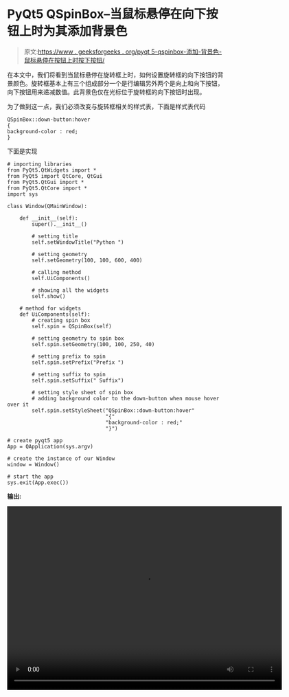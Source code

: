 # PyQt5 QSpinBox–当鼠标悬停在向下按钮上时为其添加背景色

> 原文:[https://www . geeksforgeeks . org/pyqt 5-qspinbox-添加-背景色-鼠标悬停在按钮上时按下按钮/](https://www.geeksforgeeks.org/pyqt5-qspinbox-adding-background-color-to-the-down-button-when-mouse-hover-over-it/)

在本文中，我们将看到当鼠标悬停在旋转框上时，如何设置旋转框的向下按钮的背景颜色。旋转框基本上有三个组成部分一个是行编辑另外两个是向上和向下按钮，向下按钮用来递减数值。此背景色仅在光标位于旋转框的向下按钮时出现。

为了做到这一点，我们必须改变与旋转框相关的样式表，下面是样式表代码

```
QSpinBox::down-button:hover
{
background-color : red;
}

```

下面是实现

```
# importing libraries
from PyQt5.QtWidgets import * 
from PyQt5 import QtCore, QtGui
from PyQt5.QtGui import * 
from PyQt5.QtCore import * 
import sys

class Window(QMainWindow):

    def __init__(self):
        super().__init__()

        # setting title
        self.setWindowTitle("Python ")

        # setting geometry
        self.setGeometry(100, 100, 600, 400)

        # calling method
        self.UiComponents()

        # showing all the widgets
        self.show()

    # method for widgets
    def UiComponents(self):
        # creating spin box
        self.spin = QSpinBox(self)

        # setting geometry to spin box
        self.spin.setGeometry(100, 100, 250, 40)

        # setting prefix to spin
        self.spin.setPrefix("Prefix ")

        # setting suffix to spin
        self.spin.setSuffix(" Suffix")

        # setting style sheet of spin box
        # adding background color to the down-button when mouse hover over it
        self.spin.setStyleSheet("QSpinBox::down-button:hover"
                                "{"
                                "background-color : red;"
                                "}")

# create pyqt5 app
App = QApplication(sys.argv)

# create the instance of our Window
window = Window()

# start the app
sys.exit(App.exec())
```

**输出:**

<video class="wp-video-shortcode" id="video-411876-1" width="640" height="428" preload="metadata" controls=""><source type="video/mp4" src="https://media.geeksforgeeks.org/wp-content/uploads/20200513020555/Python-13-05-2020-02_05_35.mp4?_=1">[https://media.geeksforgeeks.org/wp-content/uploads/20200513020555/Python-13-05-2020-02_05_35.mp4](https://media.geeksforgeeks.org/wp-content/uploads/20200513020555/Python-13-05-2020-02_05_35.mp4)</video>